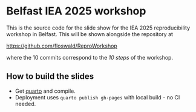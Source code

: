 # Belfast IEA 2025 workshop

This is the source code for the slide show for the IEA 2025 reproducibility workshop in Belfast. This will be shown alongside the repository at 

https://github.com/floswald/ReproWorkshop

where the 10 commits correspond to the *10 steps* of the workshop.

## How to build the slides

* Get [quarto](https://quarto.org/docs/get-started/) and compile.
* Deployment uses `quarto publish gh-pages` with local build - no CI needed.
